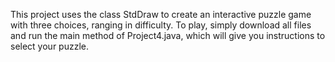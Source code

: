 This project uses the class StdDraw to create an interactive puzzle game with three choices, ranging in difficulty. 
To play, simply download all files and run the main method of Project4.java, which will give you instructions to select your puzzle. 
